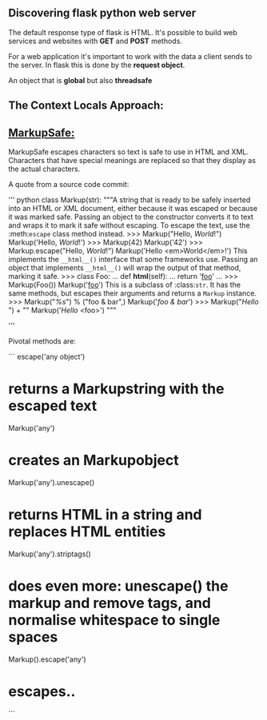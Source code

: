 ## Discovering flask python web server


The default response type of flask is HTML. It's possible to build web services and websites with **GET** and **POST** methods.

For a web application it's important to work with the data a client sends to the server. In flask this is done by the **request object**.

An object that is **global** but also **threadsafe**

## The Context Locals Approach:


## [MarkupSafe:](https://markupsafe.palletsprojects.com/en/2.0.x/)

MarkupSafe escapes characters so text is safe to use in HTML and XML.
Characters that have special meanings are replaced so that they display as the actual characters.

A quote from a source code commit:

'''
python
class Markup(str):
    """A string that is ready to be safely inserted into an HTML or XML
    document, either because it was escaped or because it was marked
    safe.
    Passing an object to the constructor converts it to text and wraps
    it to mark it safe without escaping. To escape the text, use the
    :meth:`escape` class method instead.
    >>> Markup("Hello, <em>World</em>!")
    Markup('Hello, <em>World</em>!')
    >>> Markup(42)
    Markup('42')
    >>> Markup.escape("Hello, <em>World</em>!")
    Markup('Hello &lt;em&gt;World&lt;/em&gt;!')
    This implements the ``__html__()`` interface that some frameworks
    use. Passing an object that implements ``__html__()`` will wrap the
    output of that method, marking it safe.
    >>> class Foo:
    ...     def __html__(self):
    ...         return '<a href="/foo">foo</a>'
    ...
    >>> Markup(Foo())
    Markup('<a href="/foo">foo</a>')
    This is a subclass of :class:`str`. It has the same methods, but
    escapes their arguments and returns a ``Markup`` instance.
    >>> Markup("<em>%s</em>") % ("foo & bar",)
    Markup('<em>foo &amp; bar</em>')
    >>> Markup("<em>Hello</em> ") + "<foo>"
    Markup('<em>Hello</em> &lt;foo&gt;')
    """

'''

Pivotal methods are:



´´´
escape('any object')
# returns a Markupstring with the escaped text
Markup('any')
# creates an Markupobject
Markup('any').unescape()
# returns HTML in a string and replaces HTML entities
Markup('any').striptags()
# does even more: unescape() the markup and remove tags, and normalise whitespace to single spaces
Markup().escape('any')
# escapes..

´´´
